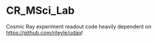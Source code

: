 # CR_MSci_Lab

Cosmic Ray experiment readout code heavily dependent on
https://github.com/rileyle/udaq!
